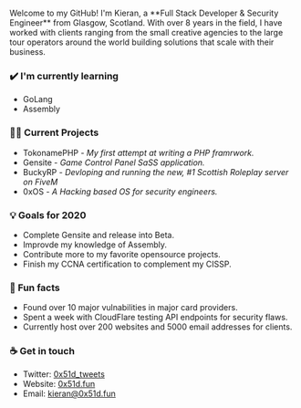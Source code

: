 <br>
Welcome to my GitHub! I'm Kieran, a **Full Stack Developer & Security Engineer** from Glasgow, Scotland. With over 8 years in the field, I have worked with clients ranging from the small creative agencies to the large tour operators around the world building solutions that scale with their business.

<!-- ### ⚡ Relevant achievements
- Single handed 
- Awarded in Top 3 as Most Innovative project in #HackfromHome 2020 
- Awarded full scholarship by Manchester Codes for demonstrating passion for tech -->

### ✔️ I'm currently learning
- GoLang
- Assembly

### 👩‍💻 Current Projects
- TokonamePHP - *My first attempt at writing a PHP framrwork.*
- Gensite - *Game Control Panel SaSS application.*
- BuckyRP - *Devloping and running the new, #1 Scottish Roleplay server on FiveM*
- 0xOS - *A Hacking based OS for security engineers.*

### 💡 Goals for 2020
- Complete Gensite and release into Beta.
- Improvde my knowledge of Assembly.
- Contribute more to my favorite opensource projects.
- Finish my CCNA certification to complement my CISSP.

### 🌴 Fun facts
- Found over 10 major vulnabilities in major card providers.
- Spent a week with CloudFlare testing API endpoints for security flaws.
- Currently host over 200 websites and 5000 email addresses for clients.

### ☕ Get in touch
- Twitter: <a href = "https://twitter.com/0x51d_tweets">0x51d_tweets</a>
- Website: <a href = "https://0x51d.fun">0x51d.fun</a>
- Email: kieran@0x51d.fun
<br>
<br>
